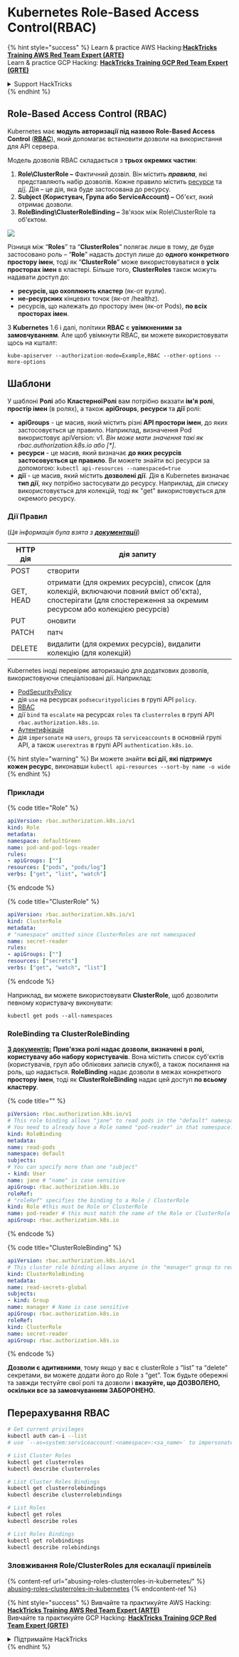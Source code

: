 # Kubernetes Role-Based Access Control(RBAC)

{% hint style="success" %}
Learn & practice AWS Hacking:<img src="../../.gitbook/assets/image (1) (1) (1) (1).png" alt="" data-size="line">[**HackTricks Training AWS Red Team Expert (ARTE)**](https://training.hacktricks.xyz/courses/arte)<img src="../../.gitbook/assets/image (1) (1) (1) (1).png" alt="" data-size="line">\
Learn & practice GCP Hacking: <img src="../../.gitbook/assets/image (2) (1).png" alt="" data-size="line">[**HackTricks Training GCP Red Team Expert (GRTE)**<img src="../../.gitbook/assets/image (2) (1).png" alt="" data-size="line">](https://training.hacktricks.xyz/courses/grte)

<details>

<summary>Support HackTricks</summary>

* Check the [**subscription plans**](https://github.com/sponsors/carlospolop)!
* **Join the** 💬 [**Discord group**](https://discord.gg/hRep4RUj7f) or the [**telegram group**](https://t.me/peass) or **follow** us on **Twitter** 🐦 [**@hacktricks\_live**](https://twitter.com/hacktricks_live)**.**
* **Share hacking tricks by submitting PRs to the** [**HackTricks**](https://github.com/carlospolop/hacktricks) and [**HackTricks Cloud**](https://github.com/carlospolop/hacktricks-cloud) github repos.

</details>
{% endhint %}

## Role-Based Access Control (RBAC)

Kubernetes має **модуль авторизації під назвою Role-Based Access Control** ([**RBAC**](https://kubernetes.io/docs/reference/access-authn-authz/rbac/)), який допомагає встановити дозволи на використання для API сервера.

Модель дозволів RBAC складається з **трьох окремих частин**:

1. **Role\ClusterRole ­–** Фактичний дозвіл. Він містить _**правила**_, які представляють набір дозволів. Кожне правило містить [ресурси](https://kubernetes.io/docs/reference/kubectl/overview/#resource-types) та [дії](https://kubernetes.io/docs/reference/access-authn-authz/authorization/#determine-the-request-verb). Дія – це дія, яка буде застосована до ресурсу.
2. **Subject (Користувач, Група або ServiceAccount) –** Об'єкт, який отримає дозволи.
3. **RoleBinding\ClusterRoleBinding –** Зв'язок між Role\ClusterRole та об'єктом.

![](https://www.cyberark.com/wp-content/uploads/2018/12/rolebiding_serviceaccount_and_role-1024x551.png)

Різниця між “**Roles**” та “**ClusterRoles**” полягає лише в тому, де буде застосовано роль – “**Role**” надасть доступ лише до **одного** **конкретного** **простору імен**, тоді як “**ClusterRole**” може використовуватися в **усіх просторах імен** в кластері. Більше того, **ClusterRoles** також можуть надавати доступ до:

* **ресурсів, що охоплюють кластер** (як-от вузли).
* **не-ресурсних** кінцевих точок (як-от /healthz).
* ресурсів, що належать до простору імен (як-от Pods), **по всіх просторах імен**.

З **Kubernetes** 1.6 і далі, політики **RBAC** є **увімкненими за замовчуванням**. Але щоб увімкнути RBAC, ви можете використовувати щось на кшталт:
```
kube-apiserver --authorization-mode=Example,RBAC --other-options --more-options
```
## Шаблони

У шаблоні **Ролі** або **КластерноїРолі** вам потрібно вказати **ім'я ролі**, **простір імен** (в ролях), а також **apiGroups**, **ресурси** та **дії** ролі:

* **apiGroups** - це масив, який містить різні **API простори імен**, до яких застосовується це правило. Наприклад, визначення Pod використовує apiVersion: v1. _Він може мати значення такі як rbac.authorization.k8s.io або \[\*]_.
* **ресурси** - це масив, який визначає **до яких ресурсів застосовується це правило**. Ви можете знайти всі ресурси за допомогою: `kubectl api-resources --namespaced=true`
* **дії** - це масив, який містить **дозволені дії**. Дія в Kubernetes визначає **тип дії**, яку потрібно застосувати до ресурсу. Наприклад, дія списку використовується для колекцій, тоді як "get" використовується для окремого ресурсу.

### Дії Правил

(_Ця інформація була взята з_ [_**документації**_](https://kubernetes.io/docs/reference/access-authn-authz/authorization/#determine-the-request-verb))

| HTTP дія | дія запиту                                                                                                                                                  |
| -------- | ------------------------------------------------------------------------------------------------------------------------------------------------------------- |
| POST     | створити                                                                                                                                                    |
| GET, HEAD| отримати (для окремих ресурсів), список (для колекцій, включаючи повний вміст об'єкта), спостерігати (для спостереження за окремим ресурсом або колекцією ресурсів) |
| PUT      | оновити                                                                                                                                                    |
| PATCH    | патч                                                                                                                                                       |
| DELETE   | видалити (для окремих ресурсів), видалити колекцію (для колекцій)                                                                                         |

Kubernetes іноді перевіряє авторизацію для додаткових дозволів, використовуючи спеціалізовані дії. Наприклад:

* [PodSecurityPolicy](https://kubernetes.io/docs/concepts/policy/pod-security-policy/)
* дія `use` на ресурсах `podsecuritypolicies` в групі API `policy`.
* [RBAC](https://kubernetes.io/docs/reference/access-authn-authz/rbac/#privilege-escalation-prevention-and-bootstrapping)
* дії `bind` та `escalate` на ресурсах `roles` та `clusterroles` в групі API `rbac.authorization.k8s.io`.
* [Аутентифікація](https://kubernetes.io/docs/reference/access-authn-authz/authentication/)
* дія `impersonate` на `users`, `groups` та `serviceaccounts` в основній групі API, а також `userextras` в групі API `authentication.k8s.io`.

{% hint style="warning" %}
Ви можете знайти **всі дії, які підтримує кожен ресурс**, виконавши `kubectl api-resources --sort-by name -o wide`
{% endhint %}

### Приклади

{% code title="Role" %}
```yaml
apiVersion: rbac.authorization.k8s.io/v1
kind: Role
metadata:
namespace: defaultGreen
name: pod-and-pod-logs-reader
rules:
- apiGroups: [""]
resources: ["pods", "pods/log"]
verbs: ["get", "list", "watch"]
```
{% endcode %}

{% code title="ClusterRole" %}
```yaml
apiVersion: rbac.authorization.k8s.io/v1
kind: ClusterRole
metadata:
# "namespace" omitted since ClusterRoles are not namespaced
name: secret-reader
rules:
- apiGroups: [""]
resources: ["secrets"]
verbs: ["get", "watch", "list"]
```
{% endcode %}

Наприклад, ви можете використовувати **ClusterRole**, щоб дозволити певному користувачу виконувати:
```
kubectl get pods --all-namespaces
```
### **RoleBinding та ClusterRoleBinding**

[**З документів:**](https://kubernetes.io/docs/reference/access-authn-authz/rbac/#rolebinding-and-clusterrolebinding) **Прив'язка ролі надає дозволи, визначені в ролі, користувачу або набору користувачів**. Вона містить список суб'єктів (користувачів, груп або облікових записів служб), а також посилання на роль, що надається. **RoleBinding** надає дозволи в межах конкретного **простору імен**, тоді як **ClusterRoleBinding** надає цей доступ **по всьому кластеру**.

{% code title="" %}
```yaml
piVersion: rbac.authorization.k8s.io/v1
# This role binding allows "jane" to read pods in the "default" namespace.
# You need to already have a Role named "pod-reader" in that namespace.
kind: RoleBinding
metadata:
name: read-pods
namespace: default
subjects:
# You can specify more than one "subject"
- kind: User
name: jane # "name" is case sensitive
apiGroup: rbac.authorization.k8s.io
roleRef:
# "roleRef" specifies the binding to a Role / ClusterRole
kind: Role #this must be Role or ClusterRole
name: pod-reader # this must match the name of the Role or ClusterRole you wish to bind to
apiGroup: rbac.authorization.k8s.io
```
{% endcode %}

{% code title="ClusterRoleBinding" %}
```yaml
apiVersion: rbac.authorization.k8s.io/v1
# This cluster role binding allows anyone in the "manager" group to read secrets in any namespace.
kind: ClusterRoleBinding
metadata:
name: read-secrets-global
subjects:
- kind: Group
name: manager # Name is case sensitive
apiGroup: rbac.authorization.k8s.io
roleRef:
kind: ClusterRole
name: secret-reader
apiGroup: rbac.authorization.k8s.io
```
{% endcode %}

**Дозволи є адитивними**, тому якщо у вас є clusterRole з “list” та “delete” секретами, ви можете додати його до Role з “get”. Тож будьте обережні та завжди тестуйте свої ролі та дозволи і **вказуйте, що ДОЗВОЛЕНО, оскільки все за замовчуванням ЗАБОРОНЕНО.**

## **Перерахування RBAC**
```bash
# Get current privileges
kubectl auth can-i --list
# use `--as=system:serviceaccount:<namespace>:<sa_name>` to impersonate a service account

# List Cluster Roles
kubectl get clusterroles
kubectl describe clusterroles

# List Cluster Roles Bindings
kubectl get clusterrolebindings
kubectl describe clusterrolebindings

# List Roles
kubectl get roles
kubectl describe roles

# List Roles Bindings
kubectl get rolebindings
kubectl describe rolebindings
```
### Зловживання Role/ClusterRoles для ескалації привілеїв

{% content-ref url="abusing-roles-clusterroles-in-kubernetes/" %}
[abusing-roles-clusterroles-in-kubernetes](abusing-roles-clusterroles-in-kubernetes/)
{% endcontent-ref %}

{% hint style="success" %}
Вивчайте та практикуйте AWS Hacking:<img src="../../.gitbook/assets/image (1) (1) (1) (1).png" alt="" data-size="line">[**HackTricks Training AWS Red Team Expert (ARTE)**](https://training.hacktricks.xyz/courses/arte)<img src="../../.gitbook/assets/image (1) (1) (1) (1).png" alt="" data-size="line">\
Вивчайте та практикуйте GCP Hacking: <img src="../../.gitbook/assets/image (2) (1).png" alt="" data-size="line">[**HackTricks Training GCP Red Team Expert (GRTE)**<img src="../../.gitbook/assets/image (2) (1).png" alt="" data-size="line">](https://training.hacktricks.xyz/courses/grte)

<details>

<summary>Підтримайте HackTricks</summary>

* Перевірте [**плани підписки**](https://github.com/sponsors/carlospolop)!
* **Приєднуйтесь до** 💬 [**групи Discord**](https://discord.gg/hRep4RUj7f) або [**групи Telegram**](https://t.me/peass) або **слідкуйте** за нами в **Twitter** 🐦 [**@hacktricks\_live**](https://twitter.com/hacktricks_live)**.**
* **Діліться хакерськими трюками, надсилаючи PR до** [**HackTricks**](https://github.com/carlospolop/hacktricks) та [**HackTricks Cloud**](https://github.com/carlospolop/hacktricks-cloud) репозиторіїв на GitHub.

</details>
{% endhint %}
